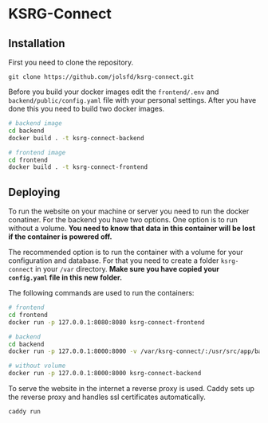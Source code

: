 # KSRG-Connect

## Installation

First you need to clone the repository.
```
git clone https://github.com/jolsfd/ksrg-connect.git
```

Before you build your docker images edit the `frontend/.env` and `backend/public/config.yaml` file with your personal settings.
After you have done this you need to build two docker images.
```bash
# backend image
cd backend
docker build . -t ksrg-connect-backend

# frontend image
cd frontend
docker build . -t ksrg-connect-frontend
```

## Deploying

To run the website on your machine or server you need to run the docker conatiner. For the backend you have two options.
One option is to run without a volume. **You need to know that data in this container will be lost if the container is powered off.**


The recommended option is to run the container with a volume for your configuration and database. 
For that you need to create a folder `ksrg-connect` in your `/var` directory.
**Make sure you have copied your `config.yaml` file in this new folder.**


The following commands are used to run the containers:
```bash
# frontend
cd frontend
docker run -p 127.0.0.1:8080:8080 ksrg-connect-frontend

# backend
cd backend
docker run -p 127.0.0.1:8000:8000 -v /var/ksrg-connect/:/usr/src/app/backend/public/ ksrg-connect-backend

# without volume
docker run -p 127.0.0.1:8000:8000 ksrg-connect-backend
```


To serve the website in the internet a reverse proxy is used.
Caddy sets up the reverse proxy and handles ssl certificates automatically.
```bash
caddy run
```

